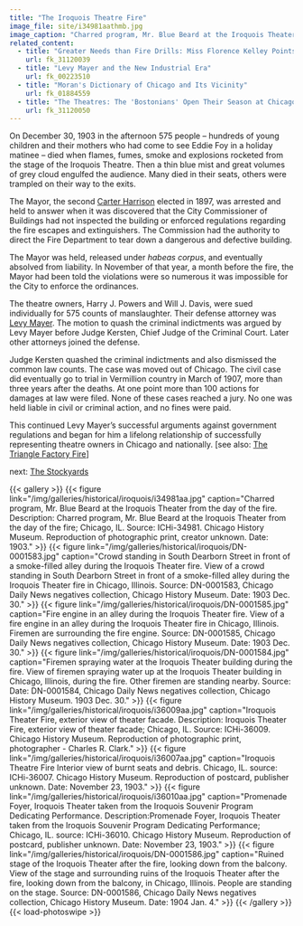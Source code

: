 ```yaml
---
title: "The Iroquois Theatre Fire"
image_file: site/i34981aathmb.jpg
image_caption: "Charred program, Mr. Blue Beard at the Iroquois Theater from the day of the fire."
related_content:
  - title: "Greater Needs than Fire Drills: Miss Florence Kelley Points Out Defects in Factories and Sweat Shops"
    url: fk_31120039
  - title: "Levy Mayer and the New Industrial Era"
    url: fk_00223510
  - title: "Moran's Dictionary of Chicago and Its Vicinity"
    url: fk_01884559
  - title: "The Theatres: The 'Bostonians' Open Their Season at Chicago Opera-House"
    url: fk_31120050
---
```


On December 30, 1903 in the afternoon 575 people – hundreds of young children and their mothers who had come to see Eddie Foy in a holiday matinee – died when flames, fumes, smoke and explosions rocketed from the stage of the Iroquois Theatre. Then a thin blue mist and great volumes of grey cloud engulfed the audience. Many died in their seats, others were trampled on their way to the exits.

The Mayor, the second [Carter Harrison](/legal/mayors/harrisonJr) elected in 1897, was arrested and held to answer when it was discovered that the City Commissioner of Buildings had not inspected the building or enforced regulations regarding the fire escapes and extinguishers. The Commission had the authority to direct the Fire Department to tear down a dangerous and defective building.

The Mayor was held, released under *habeas corpus*, and eventually absolved from liability. In November of that year, a month before the fire, the Mayor had been told the violations were so numerous it was impossible for the City to enforce the ordinances.

The theatre owners, Harry J. Powers and Will J. Davis, were sued individually for 575 counts of manslaughter. Their defense attorney was [Levy Mayer](/historical/mayer). The motion to quash the criminal indictments was argued by Levy Mayer before Judge Kersten, Chief Judge of the Criminal Court. Later other attorneys joined the defense.

Judge Kersten quashed the criminal indictments and also dismissed the common law counts. The case was moved out of Chicago. The civil case did eventually go to trial in Vermillion country in March of 1907, more than three years after the deaths. At one point more than 100 actions for damages at law were filed. None of these cases reached a jury. No one was held liable in civil or criminal action, and no fines were paid.

This continued Levy Mayer’s successful arguments against government regulations and began for him a lifelong relationship of successfully representing theatre owners in Chicago and nationally.
[see also: [The Triangle Factory Fire](http://trianglefire.ilr.cornell.edu/)]


next:  [The Stockyards](/historical/stockyards)

{{< gallery >}}
  {{< figure link="/img/galleries/historical/iroquois/i34981aa.jpg" caption="Charred program, Mr. Blue Beard at the Iroquois Theater from the day of the fire. Description: Charred program, Mr. Blue Beard at the Iroquois Theater from the day of the fire; Chicago, IL. Source: ICHi-34981. Chicago History Museum. Reproduction of photographic print, creator unknown. Date: 1903." >}}
  {{< figure link="/img/galleries/historical/iroquois/DN-0001583.jpg" caption="Crowd standing in South Dearborn Street in front of a smoke-filled alley during the Iroquois Theater fire. View of a crowd standing in South Dearborn Street in front of a smoke-filled alley during the Iroquois Theater fire in Chicago, Illinois. Source: DN-0001583, Chicago Daily News negatives collection, Chicago History Museum. Date: 1903 Dec. 30." >}}
  {{< figure link="/img/galleries/historical/iroquois/DN-0001585.jpg" caption="Fire engine in an alley during the Iroquois Theater fire. View of a fire engine in an alley during the Iroquois Theater fire in Chicago, Illinois. Firemen are surrounding the fire engine. Source: DN-0001585, Chicago Daily News negatives collection, Chicago History Museum. Date: 1903 Dec. 30." >}}
  {{< figure link="/img/galleries/historical/iroquois/DN-0001584.jpg" caption="Firemen spraying water at the Iroquois Theater building during the fire. View of firemen spraying water up at the Iroquois Theater building in Chicago, Illinois, during the fire. Other firemen are standing nearby. Source: Date: DN-0001584, Chicago Daily News negatives collection, Chicago History Museum. 1903 Dec. 30." >}}
  {{< figure link="/img/galleries/historical/iroquois/i36009aa.jpg" caption="Iroquois Theater Fire, exterior view of theater facade. Description: Iroquois Theater Fire, exterior view of theater facade; Chicago, IL. Source: ICHi-36009. Chicago History Museum. Reproduction of photographic print, photographer - Charles R. Clark." >}}
  {{< figure link="/img/galleries/historical/iroquois/i36007aa.jpg" caption="Iroquois Theatre Fire Interior view of burnt seats and debris. Chicago, IL. source: ICHi-36007. Chicago History Museum. Reproduction of postcard, publisher unknown. Date: November 23, 1903." >}}
  {{< figure link="/img/galleries/historical/iroquois/i36010aa.jpg" caption="Promenade Foyer, Iroquois Theater taken from the Iroquois Souvenir Program Dedicating Performance. Description:Promenade Foyer, Iroquois Theater taken from the Iroquois Souvenir Program Dedicating Performance; Chicago, IL. source: ICHi-36010. Chicago History Museum. Reproduction of postcard, publisher unknown. Date: November 23, 1903." >}}
  {{< figure link="/img/galleries/historical/iroquois/DN-0001586.jpg" caption="Ruined stage of the Iroquois Theater after the fire, looking down from the balcony. View of the stage and surrounding ruins of the Iroquois Theater after the fire, looking down from the balcony, in Chicago, Illinois. People are standing on the stage. Source: DN-0001586, Chicago Daily News negatives collection, Chicago History Museum. Date: 1904 Jan. 4." >}}
{{< /gallery >}} {{< load-photoswipe >}}
